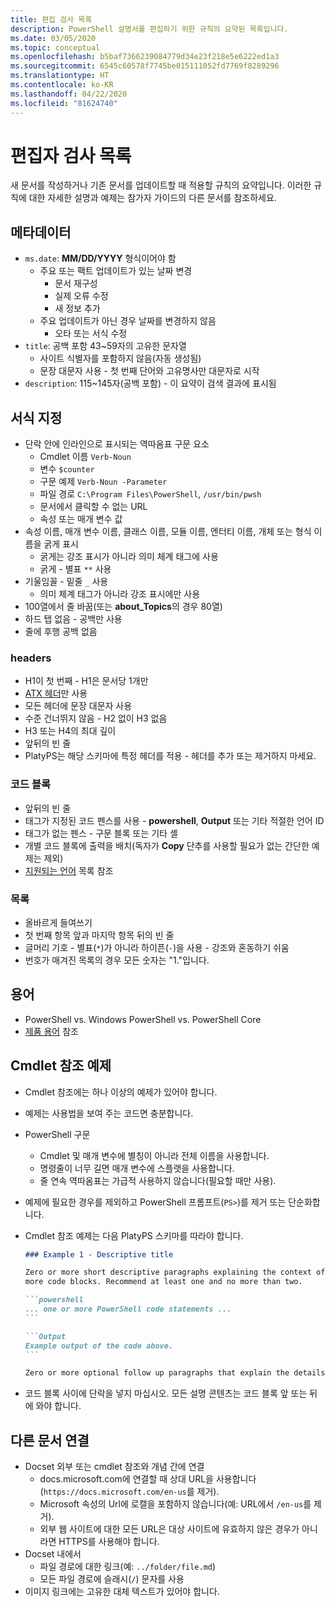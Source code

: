 ```yaml
---
title: 편집 검사 목록
description: PowerShell 설명서를 편집하기 위한 규칙의 요약된 목록입니다.
ms.date: 03/05/2020
ms.topic: conceptual
ms.openlocfilehash: b5baf7366239084779d34e23f218e5e6222ed1a3
ms.sourcegitcommit: 6545c60578f7745be015111052fd7769f8289296
ms.translationtype: HT
ms.contentlocale: ko-KR
ms.lasthandoff: 04/22/2020
ms.locfileid: "81624740"
---
```

# <a name="editors-checklist"></a>편집자 검사 목록

새 문서를 작성하거나 기존 문서를 업데이트할 때 적용할 규칙의 요약입니다. 이러한 규칙에 대한 자세한 설명과 예제는 참가자 가이드의 다른 문서를 참조하세요.

## <a name="metadata"></a>메타데이터

- `ms.date`: **MM/DD/YYYY** 형식이어야 함
  - 주요 또는 팩트 업데이트가 있는 날짜 변경
    - 문서 재구성
    - 실제 오류 수정
    - 새 정보 추가
  - 주요 업데이트가 아닌 경우 날짜를 변경하지 않음
    - 오타 또는 서식 수정
- `title`: 공백 포함 43~59자의 고유한 문자열
  - 사이트 식별자를 포함하지 않음(자동 생성됨)
  - 문장 대문자 사용 - 첫 번째 단어와 고유명사만 대문자로 시작
- `description`: 115~145자(공백 포함) - 이 요약이 검색 결과에 표시됨

## <a name="formatting"></a>서식 지정

- 단락 안에 인라인으로 표시되는 역따옴표 구문 요소
  - Cmdlet 이름 `Verb-Noun`
  - 변수 `$counter`
  - 구문 예제 `Verb-Noun -Parameter`
  - 파일 경로 `C:\Program Files\PowerShell`, `/usr/bin/pwsh`
  - 문서에서 클릭할 수 없는 URL
  - 속성 또는 매개 변수 값
- 속성 이름, 매개 변수 이름, 클래스 이름, 모듈 이름, 엔터티 이름, 개체 또는 형식 이름을 굵게 표시
  - 굵게는 강조 표시가 아니라 의미 체계 태그에 사용
  - 굵게 - 별표 `**` 사용
- 기울임꼴 - 밑줄 `_` 사용
  - 의미 체계 태그가 아니라 강조 표시에만 사용
- 100열에서 줄 바꿈(또는 **about_Topics**의 경우 80열)
- 하드 탭 없음 - 공백만 사용
- 줄에 후행 공백 없음

### <a name="headers"></a>headers

- H1이 첫 번째 - H1은 문서당 1개만
- [ATX 헤더](https://github.github.com/gfm/#atx-headings)만 사용
- 모든 헤더에 문장 대문자 사용
- 수준 건너뛰지 않음 - H2 없이 H3 없음
- H3 또는 H4의 최대 깊이
- 앞뒤의 빈 줄
- PlatyPS는 해당 스키마에 특정 헤더를 적용 - 헤더를 추가 또는 제거하지 마세요.

### <a name="code-blocks"></a>코드 블록

- 앞뒤의 빈 줄
- 태그가 지정된 코드 펜스를 사용 - **powershell**, **Output** 또는 기타 적절한 언어 ID
- 태그가 없는 펜스 - 구문 블록 또는 기타 셸
- 개별 코드 블록에 출력을 배치(독자가 **Copy** 단추를 사용할 필요가 없는 간단한 예제는 제외)
- [지원되는 언어](/contribute/code-in-docs#supported-languages) 목록 참조

### <a name="lists"></a>목록

- 올바르게 들여쓰기
- 첫 번째 항목 앞과 마지막 항목 뒤의 빈 줄
- 글머리 기호 - 별표(`*`)가 아니라 하이픈(`-`)을 사용 - 강조와 혼동하기 쉬움
- 번호가 매겨진 목록의 경우 모든 숫자는 "1."입니다.

## <a name="terminology"></a>용어

- PowerShell vs. Windows PowerShell vs. PowerShell Core
- [제품 용어](powershell-style-guide.md#product-terminology) 참조

## <a name="cmdlet-reference-examples"></a>Cmdlet 참조 예제

- Cmdlet 참조에는 하나 이상의 예제가 있어야 합니다.
- 예제는 사용법을 보여 주는 코드면 충분합니다.
- PowerShell 구문
  - Cmdlet 및 매개 변수에 별칭이 아니라 전체 이름을 사용합니다.
  - 명령줄이 너무 길면 매개 변수에 스플랫을 사용합니다.
  - 줄 연속 역따옴표는 가급적 사용하지 않습니다(필요할 때만 사용).
- 예제에 필요한 경우를 제외하고 PowerShell 프롬프트(`PS>`)를 제거 또는 단순화합니다.
- Cmdlet 참조 예제는 다음 PlatyPS 스키마를 따라야 합니다.

  ~~~Markdown
  ### Example 1 - Descriptive title

  Zero or more short descriptive paragraphs explaining the context of the example followed by one or
  more code blocks. Recommend at least one and no more than two.

  ```powershell
  ... one or more PowerShell code statements ...
  ```

  ```Output
  Example output of the code above.
  ```

  Zero or more optional follow up paragraphs that explain the details of the code and output.
  ~~~

- 코드 블록 사이에 단락을 넣지 마십시오. 모든 설명 콘텐츠는 코드 블록 앞 또는 뒤에 와야 합니다.

## <a name="linking-to-other-documents"></a>다른 문서 연결

- Docset 외부 또는 cmdlet 참조와 개념 간에 연결
  - docs.microsoft.com에 연결할 때 상대 URL을 사용합니다(`https://docs.microsoft.com/en-us`를 제거).
  - Microsoft 속성의 Url에 로캘을 포함하지 않습니다(예: URL에서 `/en-us`를 제거).
  - 외부 웹 사이트에 대한 모든 URL은 대상 사이트에 유효하지 않은 경우가 아니라면 HTTPS를 사용해야 합니다.
- Docset 내에서
  - 파일 경로에 대한 링크(예: `../folder/file.md`)
  - 모든 파일 경로에 슬래시(`/`) 문자를 사용
- 이미지 링크에는 고유한 대체 텍스트가 있어야 합니다.
